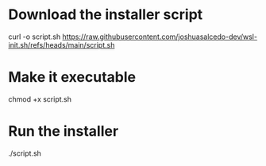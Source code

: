 # Download the installer script
curl -o script.sh https://raw.githubusercontent.com/joshuasalcedo-dev/wsl-init.sh/refs/heads/main/script.sh

# Make it executable
chmod +x script.sh

# Run the installer
./script.sh
